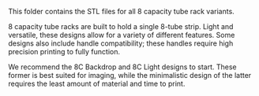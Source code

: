 This folder contains the STL files for all 8 capacity tube rack variants.

8 capacity tube racks are built to hold a single 8-tube strip. Light and versatile, these designs allow for a variety of different features. Some designs also include handle compatibility; these handles require high precision printing to fully function.

We recommend the 8C Backdrop and 8C Light designs to start. These former is best suited for imaging, while the minimalistic design of the latter requires the least amount of material and time to print.
